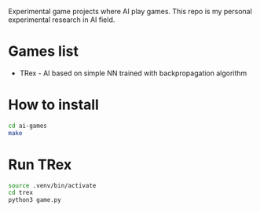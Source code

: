 Experimental game projects where AI play games.
This repo is my personal experimental research in AI field.

# Games list
  - TRex - AI based on simple NN trained with backpropagation algorithm

# How to install
```bash
cd ai-games
make
```

# Run TRex
```bash
source .venv/bin/activate
cd trex
python3 game.py
```